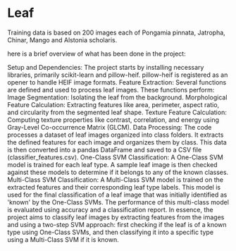 # Leaf

Training data is based on 200 images each of Pongamia pinnata, Jatropha, Chinar, Mango and Alstonia scholaris. 

here is a brief overview of what has been done in the project:

Setup and Dependencies: The project starts by installing necessary libraries, primarily scikit-learn and pillow-heif. pillow-heif is registered as an opener to handle HEIF image formats.
Feature Extraction: Several functions are defined and used to process leaf images. These functions perform:
Image Segmentation: Isolating the leaf from the background.
Morphological Feature Calculation: Extracting features like area, perimeter, aspect ratio, and circularity from the segmented leaf shape.
Texture Feature Calculation: Computing texture properties like contrast, correlation, and energy using Gray-Level Co-occurrence Matrix (GLCM).
Data Processing: The code processes a dataset of leaf images organized into class folders. It extracts the defined features for each image and organizes them by class. This data is then converted into a pandas DataFrame and saved to a CSV file (classifier_features.csv).
One-Class SVM Classification: A One-Class SVM model is trained for each leaf type. A sample leaf image is then checked against these models to determine if it belongs to any of the known classes.
Multi-Class SVM Classification: A Multi-Class SVM model is trained on the extracted features and their corresponding leaf type labels. This model is used for the final classification of a leaf image that was initially identified as 'known' by the One-Class SVMs. The performance of this multi-class model is evaluated using accuracy and a classification report.
In essence, the project aims to classify leaf images by extracting features from the images and using a two-step SVM approach: first checking if the leaf is of a known type using One-Class SVMs, and then classifying it into a specific type using a Multi-Class SVM if it is known.
